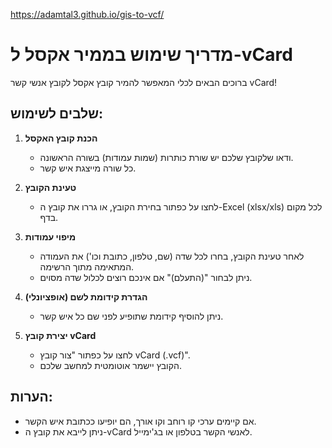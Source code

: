 https://adamtal3.github.io/gis-to-vcf/

# מדריך שימוש בממיר אקסל ל-vCard

ברוכים הבאים לכלי המאפשר להמיר קובץ אקסל לקובץ אנשי קשר vCard!

## שלבים לשימוש:

1. **הכנת קובץ האקסל**
   - ודאו שלקובץ שלכם יש שורת כותרות (שמות עמודות) בשורה הראשונה.
   - כל שורה מייצגת איש קשר.

2. **טעינת הקובץ**
   - לחצו על כפתור בחירת הקובץ, או גררו את קובץ ה-Excel (xlsx/xls) לכל מקום בדף.

3. **מיפוי עמודות**
   - לאחר טעינת הקובץ, בחרו לכל שדה (שם, טלפון, כתובת וכו') את העמודה המתאימה מתוך הרשימה.
   - ניתן לבחור "(התעלם)" אם אינכם רוצים לכלול שדה מסוים.

4. **הגדרת קידומת לשם (אופציונלי)**
   - ניתן להוסיף קידומת שתופיע לפני שם כל איש קשר.

5. **יצירת קובץ vCard**
   - לחצו על כפתור "צור קובץ vCard (.vcf)".
   - הקובץ יישמר אוטומטית למחשב שלכם.

## הערות:
- אם קיימים ערכי קו רוחב וקו אורך, הם יופיעו ככתובת איש הקשר.
- ניתן לייבא את קובץ ה-vCard לאנשי הקשר בטלפון או בג'ימייל.